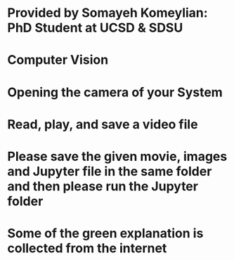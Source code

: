 # Provided by Somayeh Komeylian: PhD Student at UCSD & SDSU #
# Computer Vision #
# Opening the camera of your System 
# Read, play, and save a video file
# Please save the given movie, images and Jupyter file in the same folder and then please run the Jupyter folder 
# Some of the green explanation is collected from the internet 
